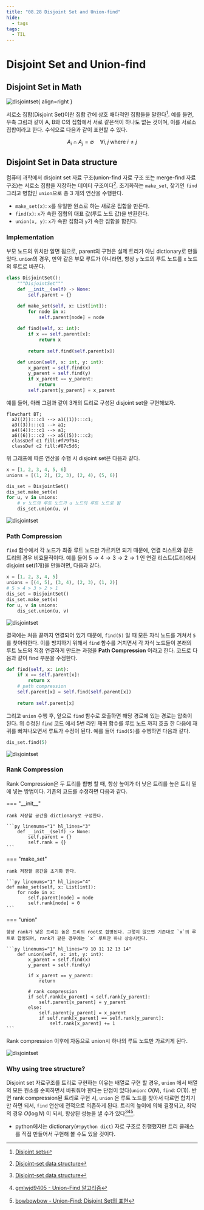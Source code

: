 ```yaml
---
title: "08.28 Disjoint Set and Union-find"
hide:
  - tags
tags:
  - TIL
---
```


# Disjoint Set and Union-find

## Disjoint Set in Math

![disjointset](./img/08-28-wiki_disjointset.png){ align=right }

서로소 집합(Disjoint Set)이란 집합 간에 상호 배타적인 집합들을 말한다[^1]. 예를 들면, 우측 그림과 같이 A, B와 C의 집합에서 서로 같은색이 하나도 없는 것이며, 이를 서로소 집합이라고 한다. 수식으로 다음과 같이 표현할 수 있다. 

$$A_i \cap A_j = \emptyset \quad \forall i, j \text{ where } i \neq j $$

## Disjoint Set in Data structure

컴퓨터 과학에서 disjoint set 자료 구조(union-find 자료 구조 또는 merge-find 자료 구조)는 서로소 집합을 저장하는 데이터 구조이다[^2]. 초기화하는 `make_set`, 찾기인 `find` 그리고 병합인 `union`으로 총 3 개의 연산을 수행한다.

* `make_set(x)`: `x`를 유일한 원소로 하는 새로운 집합을 만든다.
* `find(x)`: `x`가 속한 집합의 대표 값(루트 노드 값)을 반환한다.
* `union(x, y)`: `x`가 속한 집합과 `y`가 속한 집합을 합친다.

### Implementation

부모 노드의 위치만 알면 됨으로, parent의 구현은 실제 트리가 아닌 dictionary로 만들었다. `union`의 경우, 만약 같은 부모 루트가 아니라면, 항상 `y` 노드의 루트 노드를 `x` 노드의 루트로 바꾼다. 

```py linenums="1"
class DisjointSet():
    """DisjointSet"""
    def __init__(self) -> None:
        self.parent = {}

    def make_set(self, x: List[int]):
        for node in x:
            self.parent[node] = node
    
    def find(self, x: int):
        if x == self.parent[x]:
            return x
        
        return self.find(self.parent[x])

    def union(self, x: int, y: int):
        x_parent = self.find(x)
        y_parent = self.find(y)
        if x_parent == y_parent:
            return
        self.parent[y_parent] = x_parent
```

예를 들어, 아래 그림과 같이 3개의 트리로 구성된 disjoint set을 구현해보자. 

``` mermaid
flowchart BT;
  a2((2)):::c1 --> a1((1)):::c1;
  a3((3)):::c1 --> a1;
  a4((4)):::c1 --> a1;
  a6((6)):::c2 --> a5((5)):::c2;
  classDef c1 fill:#f79f94;
  classDef c2 fill:#87c5d6;
```

위 그래프에 따른 연산을 수행 시 disjoint set은 다음과 같다.

```py linenums="1"
x = [1, 2, 3, 4, 5, 6]
unions = [(1, 2), (2, 3), (2, 4), (5, 6)]

dis_set = DisjointSet()
dis_set.make_set(x)
for u, v in unions:
    # v 노드의 루트 노드가 u 노드의 루트 노드로 됨 
    dis_set.union(u, v)
```

![disjointset](./img/08-28-disjointset.png)

### Path Compression

`find` 함수에서 각 노드가 최종 루트 노드만 가르키면 되기 때문에, 연결 리스트와 같은 트리의 경우 비효율적이다. 예를 들어 $5 \rightarrow 4 \rightarrow 3 \rightarrow 2 \rightarrow 1$ 인 연결 리스트(트리)에서 disjoint set(1개)을 만들려면, 다음과 같다.

```py linenums="1"
x = [1, 2, 3, 4, 5]
unions = [(4, 5), (3, 4), (2, 3), (1, 2)]
# 5 > 4 > 3 > 2 > 1
dis_set = DisjointSet()
dis_set.make_set(x)
for u, v in unions:
    dis_set.union(u, v)
```

![disjointset](./img/08-28-compress_linked_list.gif)

결국에는 처음 끝까지 연결되어 있기 때문에, `find(5)` 일 때 모든 자식 노드를 거쳐서 `5`를 찾아야한다. 이를 방지하기 위해서 `find` 함수를 거치면서 각 자식 노드들이 본래의 루트 노드와 직접 연결하게 만드는 과정을 **Path Compression** 이라고 한다. 코드로 다음과 같이 find 부분을 수정한다.

```py linenums="1" hl_lines="5"
def find(self, x: int):
    if x == self.parent[x]:
        return x
    # path compression
    self.parent[x] = self.find(self.parent[x])
    
    return self.parent[x]
```

그리고 `union` 수행 후, 앞으로 `find` 함수로 호출하면 해당 경로에 있는 경로는 압축이 된다. 위 수정된 `find` 코드 에서 5번 라인 재귀 함수를 루트 노드 까지 호출 한 다음에 재귀를 빠져나오면서 루트가 수정이 된다. 예를 들어 `find(5)`를 수행하면 다음과 같다.

```py
dis_set.find(5)
```

![disjointset](./img/08-28-path_compress.gif)


### Rank Compression

Rank Compression은 두 트리를 합병 할 때, 항상 높이가 더 낮은 트리를 높은 트리 밑에 넣는 방법이다. 기존의 코드를 수정하면 다음과 같다.

=== "\_\_init\_\_"

    rank 저장할 공간을 dictionary로 구성한다.

    ```py linenums="1" hl_lines="3"
        def __init__(self) -> None:
            self.parent = {}
            self.rank = {}
    ```

=== "make_set"

    rank 저장할 공간을 초기화 한다.

    ```py linenums="1" hl_lines="4"
    def make_set(self, x: List[int]):
        for node in x:
            self.parent[node] = node
            self.rank[node] = 0
    ```

=== "union"

    항상 rank가 낮은 트리는 높은 트리의 root로 합병된다. 그렇지 않으면 기존대로 `x`의 루트로 합병되며, rank가 같은 경우에는 `x` 루트만 하나 상승시킨다.

    ```py linenums="1" hl_lines="9 10 11 12 13 14"
        def union(self, x: int, y: int):
            x_parent = self.find(x)
            y_parent = self.find(y)
            
            if x_parent == y_parent:
                return

            # rank compression
            if self.rank[x_parent] < self.rank[y_parent]:
                self.parent[x_parent] = y_parent
            else:
                self.parent[y_parent] = x_parent
                if self.rank[x_parent] == self.rank[y_parent]:
                    self.rank[x_parent] += 1
    ```

Rank compression 이후에 자동으로 union시 하나의 루트 노드만 가르키게 된다.

![disjointset](./img/08-28-rank_compress.gif)

### Why using tree structure?

Disjoint set 자료구조를 트리로 구현하는 이유는 배열로 구현 할 경우, `union` 에서 배열의 모든 원소를 순회하면서 바꿔줘야 한다는 단점이 있다(`union`: $O(N)$, `find`: $O(1)$). 반면 rank compression된 트리로 구현 시, `union` 은 루트 노드를 찾아서 다르면 합치기만 하면 되서, `find` 연산에 전적으로 의존하게 된다. 트리의 높이에 의해 결정되고, 최악의 경우 $O(\log N)$ 이 되서, 향상된 성능을 낼 수가 있다[^2][^4][^5].  

* python에서는 dictionary(`#!python dict`) 자료 구조로 진행했지만 트리 클래스를 직접 만들어서 구현해 볼 수도 있을 것이다.


[^1]: [Disjoint sets](https://en.wikipedia.org/wiki/Disjoint_sets)
[^2]: [Disjoint-set data structure](https://en.wikipedia.org/wiki/Disjoint-set_data_structure)
[^3]: [Disjoint Set & Union-find](https://www.secmem.org/blog/2021/03/21/Disjoint-Set-Union-find/)
[^4]: [gmlwjd9405 - Union-Find 알고리즘](https://gmlwjd9405.github.io/2018/08/31/algorithm-union-find.html)
[^5]: [bowbowbow - Union-Find: Disjoint Set의 표현](https://bowbowbow.tistory.com/26)

